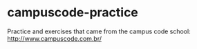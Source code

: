 # campuscode-practice
Practice and exercises that came from the campus code school: http://www.campuscode.com.br/
